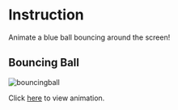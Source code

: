 # Instruction 
Animate a blue ball bouncing around the screen!

## Bouncing Ball
![bouncingball](https://github.com/user-attachments/assets/d1601cd2-af39-491a-870b-85f362e575b3)

Click [here](https://codeinplace.stanford.edu/cip4/share/4gXWN6uiCM4tOVPCtZL3) to view animation.
